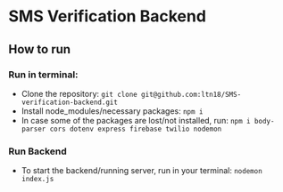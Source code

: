 # SMS Verification Backend
## How to run
### Run in terminal: 
- Clone the repository: `git clone git@github.com:ltn18/SMS-verification-backend.git`
- Install node_modules/necessary packages: `npm i`
- In case some of the packages are lost/not installed, run: `npm i body-parser cors dotenv express firebase twilio nodemon`
### Run Backend
- To start the backend/running server, run in your terminal: `nodemon index.js`
